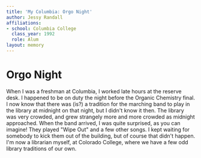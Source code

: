 ```yaml
---
title: 'My Columbia: Orgo Night'
author: Jessy Randall
affiliations:
- school: Columbia College
  class_year: 1992
  role: Alum
layout: memory
---
```


# Orgo Night

When I was a freshman at Columbia, I worked late hours at the reserve desk. I happened to be on duty the night before the Organic Chemistry final. I now know that there was (is?) a tradition for the marching band to play in the library at midnight on that night, but I didn't know it then. The library was very crowded, and grew strangely more and more crowded as midnight approached. When the band arrived, I was quite surprised, as you can imagine! They played "Wipe Out" and a few other songs. I kept waiting for somebody to kick them out of the building, but of course that didn't happen. I'm now a librarian myself, at Colorado College, where we have a few odd library traditions of our own.
